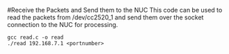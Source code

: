 #Receive the Packets and Send them to the NUC
This code can be used to read the packets from /dev/cc2520_1 and send them over the socket connection to the NUC for processing.

    gcc read.c -o read
    ./read 192.168.7.1 <portnumber>
